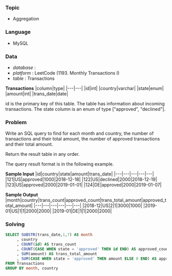 ### Topic
- Aggregation
  
### Language
- MySQL

### Data
- *database* : 
- *platform* : LeetCode (1193. Monthly Transactions I)
- *table* : Transactions

**Transactions**
|column|type|
|---|---|
|id|int|
|country|varchar|
|state|enum|
|amount|int|
|trans_date|date|

id is the primary key of this table.
The table has information about incoming transactions.
The state column is an enum of type ["approved", "declined"].



### Problem 
Write an SQL query to find for each month and country, the number of transactions and their total amount, the number of approved transactions and their total amount.

Return the result table in any order.

The query result format is in the following example.

**Sample Input**
|id|country|state|amount|trans_date|
|---|---|---|---|---|
|121|US|approved|1000|2018-12-18|
|122|US|declined|2000|2018-12-19|
|123|US|approved|2000|2019-01-01|
|124|DE|approved|2000|2019-01-07|

**Sample Output**
|month|country|trans_count|approved_count|trans_total_amount|approved_total_amount|
|---|---|---|---|---|---|
|2018-12|US|2|1|3000|1000|
|2019-01|US|1|1|2000|2000|
|2019-01|DE|1|1|2000|2000|


### Solving

```sql
SELECT SUBSTR(trans_date,1,7) AS month
     , country
     , COUNT(id) AS trans_count
     , COUNT(CASE WHEN state = 'approved' THEN id END) AS approved_count
     , SUM(amount) AS trans_total_amount
     , SUM(CASE WHEN state = 'approved' THEN amount ELSE 0 END) AS approved_total_amount
FROM Transactions
GROUP BY month, country
```

